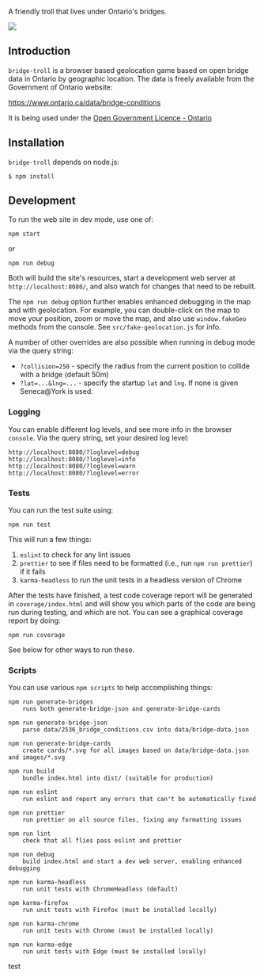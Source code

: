A friendly troll that lives under Ontario's bridges.

![](https://travis-ci.org/humphd/bridge-troll.svg?branch=master)

## Introduction

`bridge-troll` is a browser based geolocation game based on open bridge data in
Ontario by geographic location.  The data is freely available from the
Government of Ontario website:

https://www.ontario.ca/data/bridge-conditions

It is being used under the [Open Government Licence - Ontario](https://www.ontario.ca/page/open-government-licence-ontario)

## Installation

`bridge-troll` depends on node.js:

```
$ npm install
```

## Development

To run the web site in dev mode, use one of:

```
npm start
```

or

```
npm run debug
```

Both will build the site's resources, start a development web server
at `http://localhost:8080/`, and also watch for changes that need to be rebuilt.

The `npm run debug` option further enables enhanced debugging in the map and with
geolocation.  For example, you can double-click on the map to move your
position, zoom or move the map, and also use `window.fakeGeo` methods from the
console.  See `src/fake-geolocation.js` for info.

A number of other overrides are also possible when running in debug mode via the query string:

* `?collision=250` - specify the radius from the current position to collide with a bridge (default 50m)
* `?lat=...&lng=...` - specify the startup `lat` and `lng`.  If none is given Seneca@York is used.

### Logging

You can enable different log levels, and see more info in the browser `console`.
Via the query string, set your desired log level:

```
http://localhost:8080/?loglevel=debug
http://localhost:8080/?loglevel=info
http://localhost:8080/?loglevel=warn
http://localhost:8080/?loglevel=error
```

### Tests

You can run the test suite using:

```
npm run test
```

This will run a few things:

1. `eslint` to check for any lint issues
2. `prettier` to see if files need to be formatted (i.e., run `npm run prettier`) if it fails
3. `karma-headless` to run the unit tests in a headless version of Chrome

After the tests have finished, a test code coverage report will be generated in `coverage/index.html`
and will show you which parts of the code are being run during testing, and which are not.
You can see a graphical coverage report by doing:

```
npm run coverage
```

See below for other ways to run these. 

### Scripts

You can use various `npm scripts` to help accomplishing things:

```
npm run generate-bridges
    runs both generate-bridge-json and generate-bridge-cards

npm run generate-bridge-json
    parse data/2536_bridge_conditions.csv into data/bridge-data.json

npm run generate-bridge-cards
    create cards/*.svg for all images based on data/bridge-data.json and images/*.svg

npm run build
    bundle index.html into dist/ (suitable for production)

npm run eslint
    run eslint and report any errors that can't be automatically fixed

npm run prettier
    run prettier on all source files, fixing any formatting issues

npm run lint
    check that all flies pass eslint and prettier

npm run debug
    build index.html and start a dev web server, enabling enhanced debugging

npm run karma-headless
    run unit tests with ChromeHeadless (default)

npm karma-firefox
    run unit tests with Firefox (must be installed locally)

npm run karma-chrome
    run unit tests with Chrome (must be installed locally)

npm run karma-edge
    run unit tests with Edge (must be installed locally)
```

test

